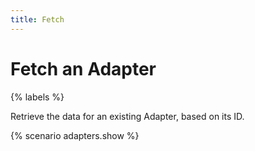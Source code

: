 ```yaml
---
title: Fetch
---
```


# Fetch an Adapter

{% labels %}

Retrieve the data for an existing Adapter, based on its ID.

{% scenario adapters.show %}
